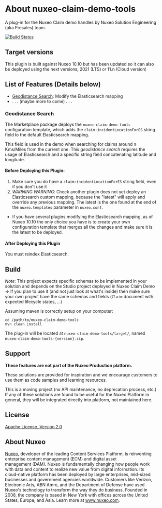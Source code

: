 # About nuxeo-claim-demo-tools

A plug-in for the Nuxeo Claim demo handles by Nuxeo Solution Engineering (aka Presales) team.

[![Build Status](https://qa.nuxeo.org/jenkins/buildStatus/icon?job=Sandbox/sandbox_nuxeo-claim-demo-tools-master)](https://qa.nuxeo.org/jenkins/view/Sandbox/job/Sandbox/job/nuxeo-claim-demo-tools)

## Target versions
This plugin is built against Nuxeo 10.10 but has been updated so it can also be deployed using the next versions, 2021 (LTS) or 11.n (Cloud version)

## List of Features (Details below)

* [Geodistance Search](#geodistance-search): Modify the Elasticsearch mapping
* . . . (maybe more to come) . . .


### Geodistance Search

The Marketplace package deploys the `nuxeo-claim-demo-tools` configuration template, which adds the `claim:incidentLocationForES` string field to the default Elasticsearch mapping.

This field is used in the demo when searching for claims around n Kms/Miles from the current one. This _geodistance search_ requires the usage of Elasticsearch and a specific string field concatenating latitude and longitude.

#### Before Deploying this Plugin:

1. Make sure you do have a `claim:incidentLocationForES` string field, even if you don't use it
2. *WARNING WARNING*: Check another plugin does not yet deploy an Elasticsearch custom mapping, because the "latest" will apply and override any previous mapping. The latest is the one found at the end of the `nuxeo.templates` parameter in `nuxeo.conf`.
  * If you have several plugins modifying the Elasticsearch mapping, as of Nuxeo 10.10 the only choice you have is to create your own configuration template that merges all the changes and make sure it is the latest to be deployed.

#### After Deploying this Plugin
You must reindex Elasticsearch.


## Build

_Note_: This project expects specific schemas to be implemented in your solution and depends on the Studio project deployed in Nuxeo Claim Demo => If you plan to use it (and not just look at what's inside) then make sure your own project have the same schemas and fields (`Claim` document with expected lifecycle states, ...)

Assuming maven is correctly setup on your computer:

    cd /path/to/nuxeo-claim-demo-tools
    mvn clean install

The plug-in will be located at `nuxeo-claim-demo-tools/target/`, named `nuxeo-claim-demo-tools-{version}.zip`.

## Support

**These features are not part of the Nuxeo Production platform.**

These solutions are provided for inspiration and we encourage customers to use them as code samples and learning resources.

This is a moving project (no API maintenance, no deprecation process, etc.) If any of these solutions are found to be useful for the Nuxeo Platform in general, they will be integrated directly into platform, not maintained here.



## License

[Apache License, Version 2.0](http://www.apache.org/licenses/LICENSE-2.0)



## About Nuxeo

[Nuxeo](www.nuxeo.com), developer of the leading Content Services Platform, is reinventing enterprise content management (ECM) and digital asset management (DAM). Nuxeo is fundamentally changing how people work with data and content to realize new value from digital information. Its cloud-native platform has been deployed by large enterprises, mid-sized businesses and government agencies worldwide. Customers like Verizon, Electronic Arts, ABN Amro, and the Department of Defense have used Nuxeo's technology to transform the way they do business. Founded in 2008, the company is based in New York with offices across the United States, Europe, and Asia. Learn more at www.nuxeo.com.
